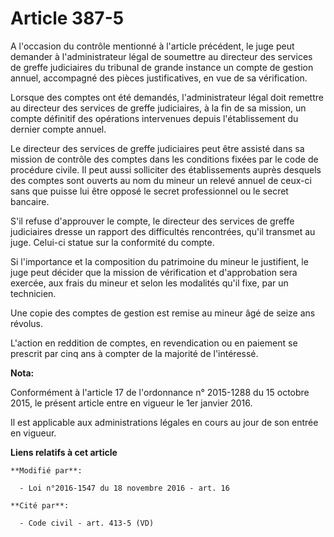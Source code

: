 # Article 387-5

A l'occasion du contrôle mentionné à l'article précédent, le juge peut demander à l'administrateur légal de soumettre au
directeur des services de greffe judiciaires du tribunal de grande instance un compte de gestion annuel, accompagné des
pièces justificatives, en vue de sa vérification. 

Lorsque des comptes ont été demandés, l'administrateur légal doit remettre au directeur des services de greffe judiciaires, à
la fin de sa mission, un compte définitif des opérations intervenues depuis l'établissement du dernier compte annuel.

Le directeur des services de greffe judiciaires peut être assisté dans sa mission de contrôle des comptes dans les conditions
fixées par le code de procédure civile. Il peut aussi solliciter des établissements auprès desquels des comptes sont ouverts
au nom du mineur un relevé annuel de ceux-ci sans que puisse lui être opposé le secret professionnel ou le secret bancaire.

S'il refuse d'approuver le compte, le directeur des services de greffe judiciaires dresse un rapport des difficultés
rencontrées, qu'il transmet au juge. Celui-ci statue sur la conformité du compte.

Si l'importance et la composition du patrimoine du mineur le justifient, le juge peut décider que la mission de vérification
et d'approbation sera exercée, aux frais du mineur et selon les modalités qu'il fixe, par un technicien.

Une copie des comptes de gestion est remise au mineur âgé de seize ans révolus.

L'action en reddition de comptes, en revendication ou en paiement se prescrit par cinq ans à compter de la majorité de
l'intéressé.

**Nota:**

Conformément à l'article 17 de l'ordonnance n° 2015-1288 du 15 octobre 2015, le présent article entre en vigueur le 1er
janvier 2016.

Il est applicable aux administrations légales en cours au jour de son entrée en vigueur.

**Liens relatifs à cet article**

	**Modifié par**:

	  - Loi n°2016-1547 du 18 novembre 2016 - art. 16

	**Cité par**:

	  - Code civil - art. 413-5 (VD)

